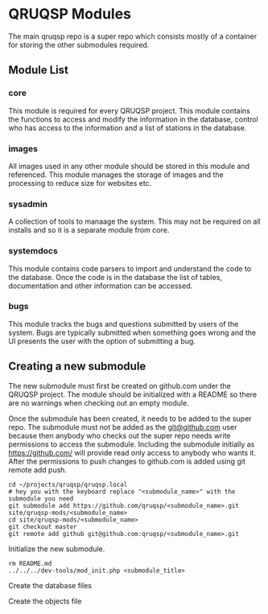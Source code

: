 QRUQSP Modules
==============

The main qruqsp repo is a super repo which consists mostly of a container for storing the other submodules required.

Module List
-----------

### core
This module is required for every QRUQSP project. This module contains the functions to access and modify the information 
in the database, control who has access to the information and a list of stations in the database.

### images
All images used in any other module should be stored in this module and referenced. This module manages the storage
of images and the processing to reduce size for websites etc.

### sysadmin
A collection of tools to manaage the system. This may not be required on all installs and so it is a separate module from core.

### systemdocs
This module contains code parsers to import and understand the code to the database. Once the code is in the database
the list of tables, documentation and other information can be accessed.

### bugs
This module tracks the bugs and questions submitted by users of the system. Bugs are typically submitted when something goes wrong
and the UI presents the user with the option of submitting a bug.


Creating a new submodule
------------------------
The new submodule must first be created on github.com under the QRUQSP project. The module should be initialized with a README so there 
are no warnings when checking out an empty module.

Once the submodule has been created, it needs to be added to the super repo. The submodule must not be added as the git@github.com 
user because then anybody who checks out the super repo needs write permissions to access the submodule. Including the submodule
initially as https://github.com/ will provide read only access to anybody who wants it. After the permissions to push changes
to github.com is added using git remote add push.

```
cd ~/projects/qruqsp/qruqsp.local
# hey you with the keyboard replace "<submodule_name>" with the submodule you need
git submodule add https://github.com/qruqsp/<submodule_name>.git site/qruqsp-mods/<submodule_name>
cd site/qruqsp-mods/<submodule_name>
git checkout master
git remote add github git@github.com:qruqsp/<submodule_name>.git
```

Initialize the new submodule.
```
rm README.md
../../../dev-tools/mod_init.php <submodule_title>
```

Create the database files


Create the objects file
